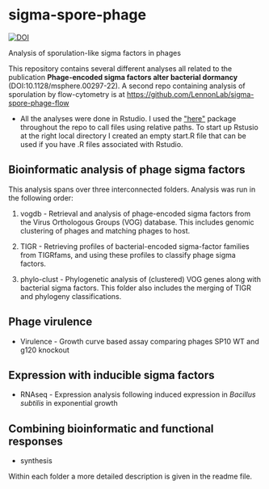 # sigma-spore-phage

[![DOI](https://zenodo.org/badge/401144296.svg)](https://zenodo.org/badge/latestdoi/401144296)

Analysis of sporulation-like sigma factors in phages

This repository contains several different analyses all related to the publication **Phage-encoded sigma factors alter bacterial dormancy** (DOI:10.1128/msphere.00297-22).
A second repo containing analysis of sporulation by flow-cytometry is at https://github.com/LennonLab/sigma-spore-phage-flow

* All the analyses were done in Rstudio. I used the ["here"](https://here.r-lib.org/) package throughout the repo to call files using relative paths. To start up Rstusio at the right local directory I created an empty start.R file that can be used if you have .R files associated with Rstudio. 


## Bioinformatic analysis of phage sigma factors

This analysis spans over three interconnected folders. Analysis was run in the following order:  
1. vogdb -  Retrieval and analysis of phage-encoded sigma factors from the  Virus Orthologous Groups (VOG) database. This includes genomic clustering of phages and matching phages to host.

2. TIGR - Retrieving profiles of bacterial-encoded sigma-factor families from TIGRfams, and using these profiles to classify phage sigma factors. 
  
3. phylo-clust -   Phylogenetic analysis of (clustered) VOG genes along with bacterial sigma factors. This folder also includes the merging of TIGR and phylogeny classifications.


## Phage virulence
 * Virulence  - Growth curve based assay comparing phages SP10 WT and g120 knockout

## Expression with inducible sigma factors
 * RNAseq - Expression analysis following induced expression in *Bacillus subtilis* in exponential growth

## Combining bioinformatic and functional responses
 * synthesis

Within each folder a more detailed description is given in the readme file.
